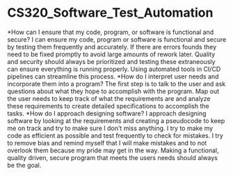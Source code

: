 # CS320_Software_Test_Automation
*How can I ensure that my code, program, or software is functional and secure?
I can ensure my code, program or software is functional and secure by testing them frequently and accurately. If there are errors founds they need to be fixed promptly to avoid large amounts of rework later. Quality and security should always be prioritized and testing these extraneously can ensure everything is running properly. Using automated tools in CI/CD pipelines can streamline this process. 
*How do I interpret user needs and incorporate them into a program?
The first step is to talk to the user and ask questions about what they hope to accomplish with the program. Map out the user needs to keep track of what the requirements are and analyze these requirements to create detailed specifications to accomplish the tasks. 
*How do I approach designing software?
I approach designing software by looking at the requirements and creating a pseudocode to keep me on track and try to make sure I don't miss anything. I try to make my code as efficient as possible and test frequently to check for mistakes. I try to remove bias and remind myself that I will make mistakes and to not overlook them because my pride may get in the way. Making a functional, quality driven, secure program that meets the users needs should always be the goal. 
